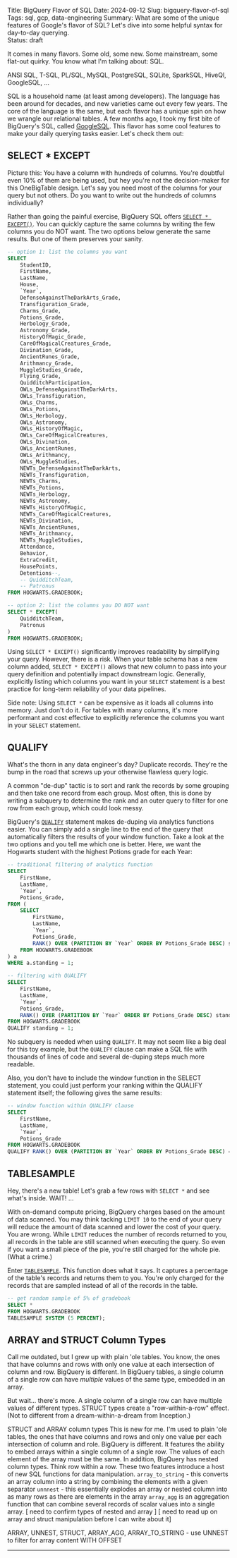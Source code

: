 Title: BigQuery Flavor of SQL
Date: 2024-09-12
Slug: bigquery-flavor-of-sql
Tags: sql, gcp, data-engineering
Summary: What are some of the unique features of Google's flavor of SQL? Let's dive into some helpful syntax for day-to-day querying.  
Status: draft

It comes in many flavors. Some old, some new. Some mainstream, some flat-out quirky. You know what I'm talking about: SQL. 

ANSI SQL, T-SQL, PL/SQL, MySQL, PostgreSQL, SQLite, SparkSQL, HiveQl, GoogleSQL, ... 

SQL is a household name (at least among developers). The language has been around for decades, and new varieties came out every few years. The core of the language is the same, but each flavor has a unique spin on how we wrangle our relational tables. A few months ago, I took my first bite of BigQuery's SQL, called [GoogleSQL](https://cloud.google.com/bigquery/docs/introduction-sql). This flavor has some cool features to make your daily querying tasks easier. Let's check them out: 

## SELECT * EXCEPT
Picture this: You have a column with hundreds of columns. You're doubtful even 10% of them are being used, but hey you're not the decision-maker for this OneBigTable design. Let's say you need most of the columns for your query but not others. Do you want to write out the hundreds of columns individually? 

Rather than going the painful exercise, BigQuery SQL offers [`SELECT * EXCEPT()`](https://cloud.google.com/bigquery/docs/reference/standard-sql/query-syntax#select_except). You can quickly capture the same columns by writing the few columns you do NOT want. The two options below generate the same results. But one of them preserves your sanity. 

```sql
-- option 1: list the columns you want
SELECT 
	StudentID,
	FirstName,
	LastName,
	House,
	`Year`,
	DefenseAgainstTheDarkArts_Grade,
	Transfiguration_Grade,
	Charms_Grade,
	Potions_Grade,
	Herbology_Grade,
	Astronomy_Grade,
	HistoryOfMagic_Grade,
	CareOfMagicalCreatures_Grade,
	Divination_Grade,
	AncientRunes_Grade,
	Arithmancy_Grade,
	MuggleStudies_Grade,
	Flying_Grade,
	QuidditchParticipation,
	OWLs_DefenseAgainstTheDarkArts,
	OWLs_Transfiguration,
	OWLs_Charms,
	OWLs_Potions,
	OWLs_Herbology,
	OWLs_Astronomy,
	OWLs_HistoryOfMagic,
	OWLs_CareOfMagicalCreatures,
	OWLs_Divination,
	OWLs_AncientRunes,
	OWLs_Arithmancy,
	OWLs_MuggleStudies,
	NEWTs_DefenseAgainstTheDarkArts,
	NEWTs_Transfiguration,
	NEWTs_Charms,
	NEWTs_Potions,
	NEWTs_Herbology,
	NEWTs_Astronomy,
	NEWTs_HistoryOfMagic,
	NEWTs_CareOfMagicalCreatures,
	NEWTs_Divination,
	NEWTs_AncientRunes,
	NEWTs_Arithmancy,
	NEWTs_MuggleStudies,
	Attendance,
	Behavior,
	ExtraCredit,
	HousePoints,
	Detentions--,
	-- QuidditchTeam,
	-- Patronus
FROM HOGWARTS.GRADEBOOK;
```

```sql
-- option 2: list the columns you DO NOT want
SELECT * EXCEPT(
	QuidditchTeam,
	Patronus
)
FROM HOGWARTS.GRADEBOOK;
```

Using `SELECT * EXCEPT()` significantly improves readability by simplifying your query. However, there is a risk. When your table schema has a new column added,  `SELECT * EXCEPT()` allows that new column to pass into your query definition and potentially impact downstream logic. Generally, explicitly listing which columns you want in your `SELECT` statement is a best practice for long-term reliability of your data pipelines. 

Side note: Using `SELECT *` can be expensive as it loads all columns into memory. Just don't do it. For tables with many columns, it's more performant and cost effective to explicitly reference the columns you want in your `SELECT` statement. 

## QUALIFY
What's the thorn in any data engineer's day? Duplicate records. They're the bump in the road that screws up your otherwise flawless query logic. 

A common "de-dup" tactic is to sort and rank the records by some grouping and then take one record from each group. Most often, this is done by writing a subquery to determine the rank and an outer query to filter for one row from each group, which could look messy. 

BigQuery's [`QUALIFY`](https://cloud.google.com/bigquery/docs/reference/standard-sql/query-syntax#qualify_clause) statement makes de-duping via analytics functions easier. You can simply add a single line to the end of the query that automatically filters the results of your window function. Take a look at the two options and you tell me which one is better. Here, we want the Hogwarts student with the highest Potions grade for each Year: 

```sql
-- traditional filtering of analytics function
SELECT 
	FirstName,
	LastName,
	`Year`,
	Potions_Grade,
FROM (
	SELECT 
		FirstName,
		LastName,
		`Year`,
		Potions_Grade,
		RANK() OVER (PARTITION BY `Year` ORDER BY Potions_Grade DESC) standing
	FROM HOGWARTS.GRADEBOOK
) a
WHERE a.standing = 1;
```

```sql
-- filtering with QUALIFY
SELECT 
	FirstName,
	LastName,
	`Year`,
	Potions_Grade,
	RANK() OVER (PARTITION BY `Year` ORDER BY Potions_Grade DESC) standing
FROM HOGWARTS.GRADEBOOK
QUALIFY standing = 1;
```

No subquery is needed when using `QUALIFY`. It may not seem like a big deal for this toy example, but the `QUALIFY` clause can make a SQL file with thousands of lines of code and several de-duping steps much more readable. 

Also, you don't have to include the window function in the SELECT statement, you could just perform your ranking within the QUALIFY statement itself; the following gives the same results:

```sql
-- window function within QUALIFY clause
SELECT 
	FirstName,
	LastName,
	`Year`,
	Potions_Grade
FROM HOGWARTS.GRADEBOOK
QUALIFY RANK() OVER (PARTITION BY `Year` ORDER BY Potions_Grade DESC) = 1;
```



## TABLESAMPLE
Hey, there's a new table! Let's grab a few rows with `SELECT *` and see what's inside. WAIT! ...

With on-demand compute pricing, BigQuery charges based on the amount of data scanned. You may think tacking `LIMIT 10` to the end of your query will reduce the amount of data scanned and lower the cost of your query. You are wrong. While `LIMIT` reduces the number of records returned to you, all records in the table are still scanned when executing the query. So even if you want a small piece of the pie, you're still charged for the whole pie. (What a crime.) 

Enter [`TABLESAMPLE`](https://cloud.google.com/bigquery/docs/reference/standard-sql/query-syntax#tablesample_operator). This function does what it says. It captures a percentage of the table's records and returns them to you. You're only charged for the records that are sampled instead of all of the records in the table. 

```sql
-- get random sample of 5% of gradebook
SELECT * 
FROM HOGWARTS.GRADEBOOK 
TABLESAMPLE SYSTEM (5 PERCENT);
```

## ARRAY and STRUCT Column Types
Call me outdated, but I grew up with plain 'ole tables. You know, the ones that have columns and rows with only one value at each intersection of column and row. BigQuery is different. In BigQuery tables, a single column of a single row can have *multiple* values of the same type, embedded in an array. 

But wait... there's more. A single column of a single row can have multiple values of different types. STRUCT types create a "row-within-a-row" effect. (Not to different from a dream-within-a-dream from Inception.) 


STRUCT and ARRAY column types This is new for me. I'm used to plain 'ole tables, the ones that have columns and rows and only one value per each intersection of column and role. BigQuery is different. It features the ability to embed arrays within a single column of a single row. The values of each element of the array must be the same. In addition, BigQuery has nested column types. Think row within a row. These two features introduce a host of new SQL functions for data manipulation.  `array_to_string` - this converts an array column into a string by combining the elements with a given separator
`unnnest` - this essentially explodes an array or nested column into as many rows as there are elements in the array
`array_agg` is an aggregation function that can combine several records of scalar values into a single array. 
[ need to confirm types of nested and array ] 
[ need to read up on array and struct manipulation before I can write about it]

ARRAY, UNNEST, STRUCT, ARRAY_AGG, ARRAY_TO_STRING
	- use UNNEST to filter for array content
WITH OFFSET

---

